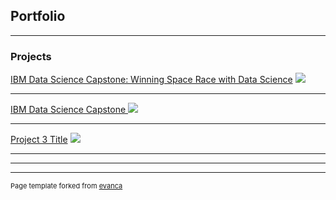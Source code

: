 ## Portfolio

---

### Projects 

[IBM Data Science Capstone: Winning Space Race with Data Science](https://github.com/DDaileg/IBM-Data-Science-Capstone-Project)
<img src="images/dummy_thumbnail.jpg?raw=true"/>

---
[IBM Data Science Capstone ](/pdf/sample_presentation.pdf)
<img src="images/dummy_thumbnail.jpg?raw=true"/>

---
[Project 3 Title](http://example.com/)
<img src="images/dummy_thumbnail.jpg?raw=true"/>

---



---




---
<p style="font-size:11px">Page template forked from <a href="https://github.com/evanca/quick-portfolio">evanca</a></p>
<!-- Remove above link if you don't want to attibute -->
